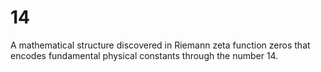 # 14
A mathematical structure discovered in Riemann zeta function zeros that encodes fundamental physical constants through the number 14.
